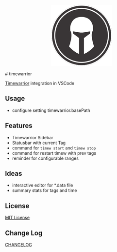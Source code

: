 <p align="center">
<img src="https://github.com/AnWeber/vscode-timewarrior/raw/main/icon.png" alt="Timewarrior" />
</p>
# timewarrior

[Timewarrior](https://timewarrior.net/docs/) integration in VSCode

## Usage

* configure setting timewarrior.basePath

## Features

* Timewarrior Sidebar
* Statusbar with current Tag
* command for `timew start` and `timew stop`
* command for restart timew with prev tags
* reminder for configurable ranges

## Ideas
* interactive editor for *.data file
* summary stats for tags and time


## License
[MIT License](LICENSE)

## Change Log
[CHANGELOG](CHANGELOG.md)

